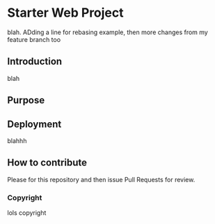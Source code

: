# Starter Web Project

blah. ADding a line for rebasing example, then more changes from my feature branch too

## Introduction

blah

## Purpose

## Deployment

blahhh 

## How to contribute

Please for this repository and then issue Pull Requests for review. 

### Copyright

lols copyright

